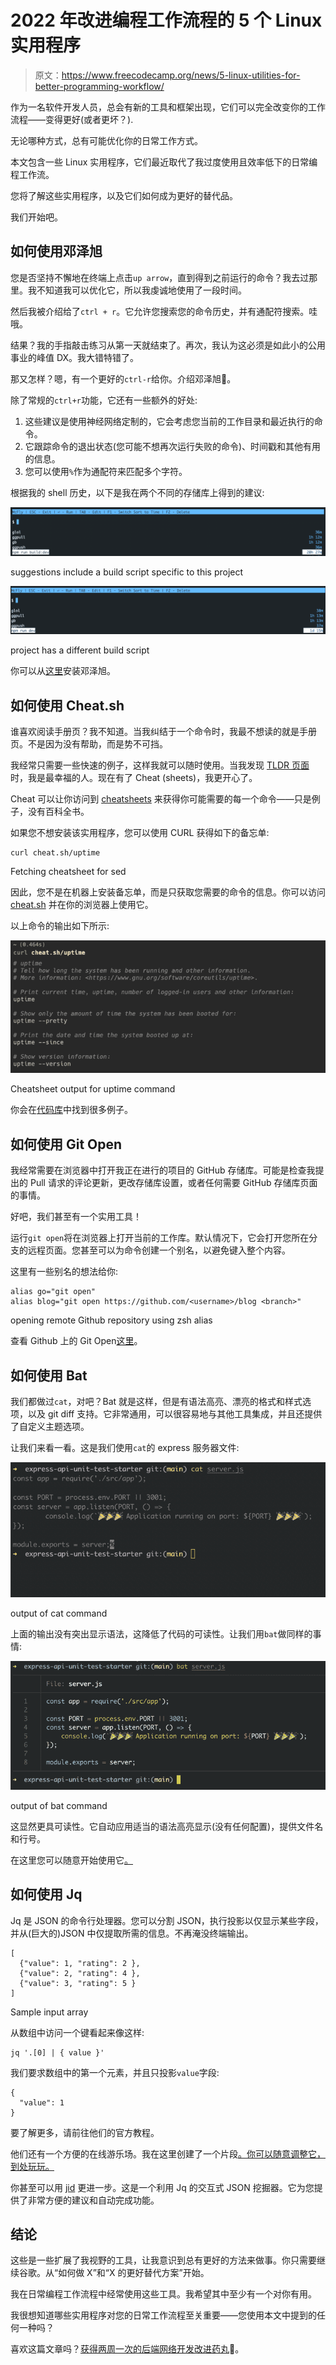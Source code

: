 # 2022 年改进编程工作流程的 5 个 Linux 实用程序

> 原文：<https://www.freecodecamp.org/news/5-linux-utilities-for-better-programming-workflow/>

作为一名软件开发人员，总会有新的工具和框架出现，它们可以完全改变你的工作流程——变得更好(或者更坏？).

无论哪种方式，总有可能优化你的日常工作方式。

本文包含一些 Linux 实用程序，它们最近取代了我过度使用且效率低下的日常编程工作流。

您将了解这些实用程序，以及它们如何成为更好的替代品。

我们开始吧。

## 如何使用邓泽旭

您是否坚持不懈地在终端上点击`up arrow`，直到得到之前运行的命令？我去过那里。我不知道我可以优化它，所以我虔诚地使用了一段时间。

然后我被介绍给了`ctrl + r`。它允许您搜索您的命令历史，并有通配符搜索。哇哦。

结果？我的手指敲击练习从第一天就结束了。再次，我认为这必须是如此小的公用事业的峰值 DX。我大错特错了。

那又怎样？嗯，有一个更好的`ctrl-r`给你。介绍邓泽旭🦋。

除了常规的`ctrl+r`功能，它还有一些额外的好处:

1.  这些建议是使用神经网络定制的，它会考虑您当前的工作目录和最近执行的命令。
2.  它跟踪命令的退出状态(您可能不想再次运行失败的命令)、时间戳和其他有用的信息。
3.  您可以使用`%`作为通配符来匹配多个字符。

根据我的 shell 历史，以下是我在两个不同的存储库上得到的建议:

![mcfly giving context aware suggestions in the shell](img/7c267a6a97cc5fcae9a10bb73e65bb28.png)

suggestions include a build script specific to this project

![mcfly giving context aware suggestions in the shell](img/133e2699715b224157376ceff08809e8.png)

project has a different build script

你可以从[这里](https://github.com/cantino/mcfly#installation)安装邓泽旭。

## 如何使用 Cheat.sh

谁喜欢阅读手册页？我不知道。当我纠结于一个命令时，我最不想读的就是手册页。不是因为没有帮助，而是势不可挡。

我经常只需要一些快速的例子，这样我就可以随时使用。当我发现 [TLDR 页面](https://tldr.sh/)时，我是最幸福的人。现在有了 Cheat (sheets)，我更开心了。

Cheat 可以让你访问到 [cheatsheets](https://github.com/cheat/cheatsheets/) 来获得你可能需要的每一个命令——只是例子，没有百科全书。

如果您不想安装该实用程序，您可以使用 CURL 获得如下的备忘单:

```
curl cheat.sh/uptime
```

Fetching cheatsheet for sed

因此，您不是在机器上安装备忘单，而是只获取您需要的命令的信息。你可以访问 [cheat.sh](https://cheat.sh/) 并在你的浏览器上使用它。

以上命令的输出如下所示:

![Cheatsheet output for uptime command](img/924423ea8d1e72ae5d0c94945c755f12.png)

Cheatsheet output for uptime command

你会在[代码库](https://github.com/cheat/cheat)中找到很多例子。

## 如何使用 Git Open

我经常需要在浏览器中打开我正在进行的项目的 GitHub 存储库。可能是检查我提出的 Pull 请求的评论更新，更改存储库设置，或者任何需要 GitHub 存储库页面的事情。

好吧，我们甚至有一个实用工具！

运行`git open`将在浏览器上打开当前的工作库。默认情况下，它会打开您所在分支的远程页面。您甚至可以为命令创建一个别名，以避免键入整个内容。

这里有一些别名的想法给你:

```
alias go="git open"
alias blog="git open https://github.com/<username>/blog <branch>"
```

opening remote Github repository using zsh alias

查看 Github 上的 Git Open[这里](https://github.com/paulirish/git-open)。

## 如何使用 Bat

我们都做过`cat`，对吧？Bat 就是这样，但是有语法高亮、漂亮的格式和样式选项，以及 git diff 支持。它非常通用，可以很容易地与其他工具集成，并且还提供了自定义主题选项。

让我们来看一看。这是我们使用`cat`的 express 服务器文件:

![output of cat command](img/b37412610bf5dfec315c71ba2e60d9ed.png)

output of cat command

上面的输出没有突出显示语法，这降低了代码的可读性。让我们用`bat`做同样的事情:

![output of bat command](img/28fb3d362916f0868fa3778df14ec37c.png)

output of bat command

这显然更具可读性。它自动应用适当的语法高亮显示(没有任何配置)，提供文件名和行号。

在这里您可以随意开始使用它[。](https://github.com/sharkdp/bat)

## 如何使用 Jq

Jq 是 JSON 的命令行处理器。您可以分割 JSON，执行投影以仅显示某些字段，并从(巨大的)JSON 中仅提取所需的信息。不再淹没终端输出。

```
[
  {"value": 1, "rating": 2 },
  {"value": 2, "rating": 4 },
  {"value": 3, "rating": 5 }
]
```

Sample input array

从数组中访问一个键看起来像这样:

```
jq '.[0] | { value }'
```

我们要求数组中的第一个元素，并且只投影`value`字段:

```
{
  "value": 1
}
```

要了解更多，请前往他们的官方教程。

他们还有一个方便的在线游乐场。我在这里创建了一个片段[。你可以随意调整它，到处玩玩。](https://jqplay.org/s/E2-xscbiHba)

你甚至可以用 [jid](https://github.com/simeji/jid) 更进一步。这是一个利用 Jq 的交互式 JSON 挖掘器。它为您提供了非常方便的建议和自动完成功能。

## 结论

这些是一些扩展了我视野的工具，让我意识到总有更好的方法来做事。你只需要继续谷歌。从“如何做 X”和“X 的更好替代方案”开始。

我在日常编程工作流程中经常使用这些工具。我希望其中至少有一个对你有用。

我很想知道哪些实用程序对您的日常工作流程至关重要——您使用本文中提到的任何一种吗？

喜欢这篇文章吗？[获得两周一次的后端网络开发改进药丸](https://rrawat.com/newsletter)💌。